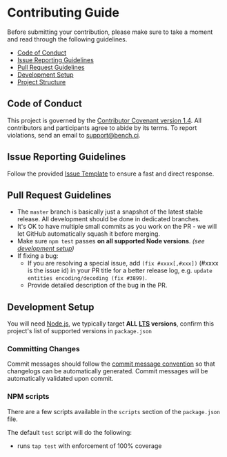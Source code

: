 # Contributing Guide

Before submitting your contribution, please make sure to take a moment and read through the following guidelines.

- [Code of Conduct](#code-of-conduct)
- [Issue Reporting Guidelines](#issue-reporting-guidelines)
- [Pull Request Guidelines](#pull-request-guidelines)
- [Development Setup](#development-setup)
- [Project Structure](#project-structure)

## Code of Conduct

This project is governed by the [Contributor Covenant version 1.4][code-of-conduct]. All contributors and participants agree to abide by its terms. To report violations, send an email to support@bench.ci.

## Issue Reporting Guidelines

Follow the provided [Issue Template](./ISSUE_TEMPLATE.md) to ensure a fast and direct response.

## Pull Request Guidelines

- The `master` branch is basically just a snapshot of the latest stable release. All development should be done in dedicated branches.
- It's OK to have multiple small commits as you work on the PR - we will let GitHub automatically squash it before merging.
- Make sure `npm test` passes **on all supported Node versions**. _(see [development setup](#development-setup))_
- If fixing a bug:
  - If you are resolving a special issue, add `(fix #xxxx[,#xxx])` (#xxxx is the issue id) in your PR title for a better release log, e.g. `update entities encoding/decoding (fix #3899)`.
  - Provide detailed description of the bug in the PR.

## Development Setup

You will need [Node.js](http://nodejs.org), we typically target **ALL [LTS][lts] versions**, confirm this project's list of supported versions in `package.json`

### Committing Changes

Commit messages should follow the [commit message convention](./COMMIT_CONVENTION.md) so that changelogs can be automatically generated. Commit messages will be automatically validated upon commit.

### NPM scripts

There are a few scripts available in the `scripts` section of the `package.json` file.

The default `test` script will do the following: 

* runs `tap test` with enforcement of 100% coverage

[code-of-conduct]: ./CODE_OF_CONDUCT.md
[lts]: https://github.com/nodejs/Release
